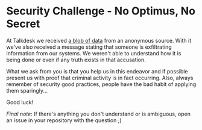 # Security Challenge - No Optimus, No Secret

At Talkdesk we received [a blob of data](/problems/assets/no%20optimus%20no%20secret/everyday.enc) from an anonymous source. With it we've also received a message stating that someone is exfiltrating information from our systems.
We weren't able to understand how it is being done or even if any truth exists in that accusation.

What we ask from you is that you help us in this endeavor and if possible present us with proof that criminal activity is in fact occurring.
Also, always remember of security good practices, people have the bad habit of applying them sparingly...

Good luck!

*Final note*: If there's anything you don't understand or is ambiguous, open an issue in your repository with the question ;)
